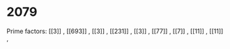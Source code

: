 # 2079

Prime factors: [[3]] , [[693]] , [[3]] , [[231]] , [[3]] , [[77]] , [[7]] , [[11]] , [[11]] , 